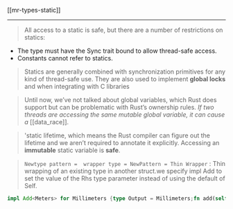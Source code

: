 [[mr-types-static]]

---

> All access to a static is safe, but there are a number of restrictions on statics:
- The type must have the Sync trait bound to allow thread-safe access.
- Constants cannot refer to statics.

> Statics are generally combined with synchronization primitives for any kind of thread-safe use. They are also used to implement **global locks** and when integrating with C libraries

> Until now, we’ve not talked about global variables, which Rust does support but can be problematic with Rust’s ownership rules. *If two threads are accessing the same mutable global variable, it can cause a* [[data_race]].

> 'static lifetime, which means the Rust compiler can figure out the lifetime and we aren’t required to annotate it explicitly. Accessing an **immutable** static variable is **safe**.

> `Newtype pattern =  wrapper type = NewPattern = Thin Wrapper` :
> Thin wrapping of an existing type in another struct.we specify impl Add<Meters> to set the value of the Rhs type parameter instead of using the default of Self.

```rust
impl Add<Meters> for Millimeters {type Output = Millimeters;fn add(self, other: Meters) -> Millimeters {}}
```

